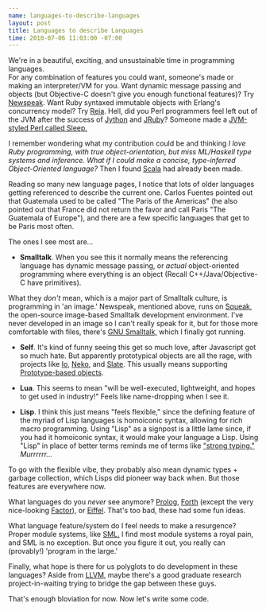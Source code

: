 ```yaml
--- 
name: languages-to-describe-languages
layout: post
title: Languages to describe Languages
time: 2010-07-06 11:03:00 -07:00
---
```

We're in a beautiful, exciting, and unsustainable time in programming languages.  
For any combination of features you could want, someone's made or
making an interpreter/VM for you. Want dynamic message passing and objects
(but Objective-C doesn't give you enough functional features)? Try
[Newspeak][1]. Want Ruby syntaxed immutable objects with Erlang's concurrency
model? Try [Reia][2]. Hell, did you Perl programmers feel left out of the JVM
after the success of [Jython][3] and [JRuby][4]? Someone made a [JVM-styled
Perl called Sleep.][5]


I remember wondering what my contribution could be and thinking _I love Ruby
programming, with true object-orientation, but miss ML/Haskell type systems
and inference. What if I could make a concise, type-inferred Object-Oriented
language?_ Then I found [Scala][6] had already been made.


Reading so many new language pages, I notice that lots of older languages
getting referenced to describe the current one. Carlos Fuentes pointed out
that Guatemala used to be called "The Paris of the Americas" (he also pointed
out that France did not return the favor and call Paris "The Guatemala of
Europe"), and there are a few specific languages that get to be Paris most
often.


The ones I see most are...


  * **Smalltalk**. When you see this it normally means the referencing
language has dynamic message passing, or _actual_ object-oriented programming
where everything is an object (Recall C++/Java/Objective-C have primitives).


What they _don't_ mean, which is a major part of Smalltalk culture, is
programming in 'an image.' Newspeak, mentioned above, runs on [Squeak][7], the
open-source image-based Smalltalk development environment. I've never
developed in an image so I can't really speak for it, but for those more
comfortable with files, there's [GNU Smalltalk,][8] which I finally got
running.


  * **Self**. It's kind of funny seeing this get so much love, after
Javascript got so much hate. But apparently prototypical objects are all the
rage, with projects like [Io][9], [Neko][10], and [Slate][11]. This usually
means supporting [Prototype-based objects][12].


  * **Lua**. This seems to mean "will be well-executed, lightweight, and hopes
to get used in industry!" Feels like name-dropping when I see it.


  * **Lisp**. I think this just means "feels flexible," since the defining
feature of the myriad of Lisp languages is homoiconic syntax, allowing for
rich macro programming. Using "Lisp" as a signpost is a little lame since, if
you had it homoiconic syntax, it would make your language a Lisp. Using "Lisp"
in place of better terms reminds me of terms like ["strong typing."][13]
_Murrrrrr..._


To go with the flexible vibe, they probably also mean dynamic types + garbage
collection, which Lisps did pioneer way back when. But those features are
everywhere now.


What languages do you _never_ see anymore? [Prolog][14], [Forth][15] (except
the very nice-looking [Factor][16]), or [Eiffel][17]. That's too bad, these
had some fun ideas.


What language feature/system do I feel needs to make a resurgence? Proper
module systems, like [SML.][18] I find most module systems a royal pain, and
SML is no exception. But once you figure it out, you really can (provably!)
'program in the large.'


Finally, what hope is there for us polyglots to do development in these
languages? Aside from [LLVM][19], maybe there's a good graduate research
project-in-waiting trying to bridge the gap between these guys.


That's enough bloviation for now. Now let's write some code.


   [1]: http://bracha.org/Site/Newspeak.html
   [2]: http://wiki.reia-lang.org/wiki/Reia_Programming_Language
   [3]: http://www.jython.org/
   [4]: http://jruby.org/
   [5]: http://sleep.dashnine.org/
   [6]: http://www.scala-lang.org/
   [7]: http://www.squeak.org/
   [8]: http://smalltalk.gnu.org/
   [9]: http://iolanguage.com/
   [10]: http://nekovm.org/
   [11]: http://slatelanguage.org/
   [12]: http://en.wikipedia.org/wiki/Prototype-based_programming
   [13]: http://www.morepaul.com/2010/06/type-systems-from-1000-feet-high.html
   [14]: http://en.wikipedia.org/wiki/Prolog
   [15]: http://www.forth.org/
   [16]: http://factorcode.org/
   [17]: http://stackoverflow.com/questions/43713/what-do-you-think-about-the-eiffel-programming-language
   [18]: http://en.wikipedia.org/wiki/Standard_ML#Module_system
   [19]: http://llvm.org/
